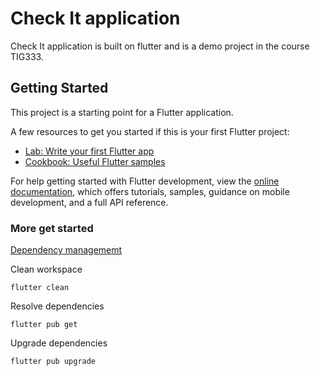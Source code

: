 # Check It application

Check It application is built on flutter and is a demo project in the course TIG333.

## Getting Started

This project is a starting point for a Flutter application.

A few resources to get you started if this is your first Flutter project:

- [Lab: Write your first Flutter app](https://docs.flutter.dev/get-started/codelab)
- [Cookbook: Useful Flutter samples](https://docs.flutter.dev/cookbook)

For help getting started with Flutter development, view the
[online documentation](https://docs.flutter.dev/), which offers tutorials,
samples, guidance on mobile development, and a full API reference.

### More get started

[Dependency managememt](https://docs.flutter.dev/packages-and-plugins/using-packages)

Clean workspace
~~~
flutter clean
~~~~

Resolve dependencies
~~~
flutter pub get
~~~

Upgrade dependencies
~~~
flutter pub upgrade
~~~
